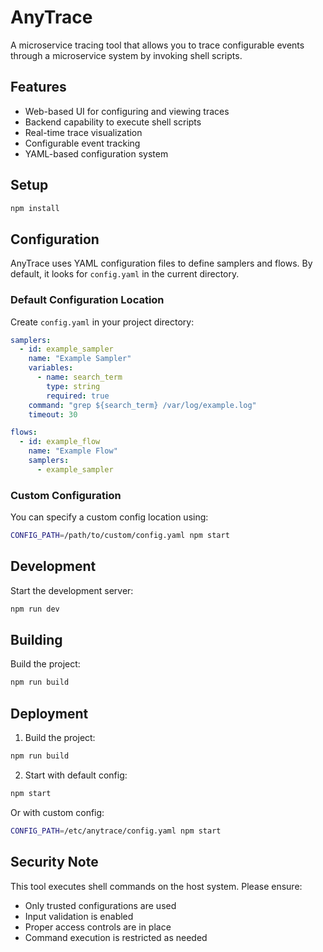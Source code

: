 # AnyTrace

A microservice tracing tool that allows you to trace configurable events through a microservice system by invoking shell scripts.

## Features

- Web-based UI for configuring and viewing traces
- Backend capability to execute shell scripts
- Real-time trace visualization
- Configurable event tracking
- YAML-based configuration system

## Setup

```bash
npm install
```

## Configuration

AnyTrace uses YAML configuration files to define samplers and flows. By default, it looks for `config.yaml` in the current directory.

### Default Configuration Location
Create `config.yaml` in your project directory:

```yaml
samplers:
  - id: example_sampler
    name: "Example Sampler"
    variables:
      - name: search_term
        type: string
        required: true
    command: "grep ${search_term} /var/log/example.log"
    timeout: 30

flows:
  - id: example_flow
    name: "Example Flow"
    samplers:
      - example_sampler
```

### Custom Configuration
You can specify a custom config location using:

```bash
CONFIG_PATH=/path/to/custom/config.yaml npm start
```

## Development

Start the development server:

```bash
npm run dev
```

## Building

Build the project:

```bash
npm run build
```

## Deployment

1. Build the project:
```bash
npm run build
```

2. Start with default config:
```bash
npm start
```

Or with custom config:
```bash
CONFIG_PATH=/etc/anytrace/config.yaml npm start
```

## Security Note

This tool executes shell commands on the host system. Please ensure:
- Only trusted configurations are used
- Input validation is enabled
- Proper access controls are in place
- Command execution is restricted as needed
